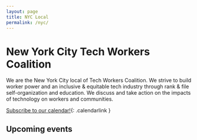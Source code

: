 ```yaml
---
layout: page
title: NYC Local 
permalink: /nyc/
---
```


# New York City Tech Workers Coalition

We are the New York City local of Tech Workers Coalition. We strive to build worker power and an inclusive & equitable tech industry through rank & file self-organization and education. We discuss and take action on the impacts of technology on workers and communities.

[Subscribe to our calendar!](https://calendar.google.com/calendar?cid=dGVjaHdvcmtlcnNjb2FsaXRpb25ueWNAZ21haWwuY29t){: .calendarlink }

## Upcoming events

<div id='calendar-container'></div>

<script src="https://cdnjs.cloudflare.com/ajax/libs/moment.js/2.24.0/moment.min.js"></script>
<script>
  const calendarUrl = 'https://www.googleapis.com/calendar/v3/calendars/techworkerscoalitionnyc@gmail.com/events?key=AIzaSyBRDQsqmAWq_yKeYOJt3rE58IYsfCLalMU';

  const calendarContainer = document.getElementById('calendar-container');

  const showCalendarEvents = json => {
    const events = json
      .items
      .sort((a,b) => new Date(a.start.dateTime) - new Date(b.start.dateTime))

    for (const event of events) {
      const eventDiv = document.createElement('div');
      const start = moment(event.start.dateTime).format('LLLL')

      const eventMarkup = `
        <h3>${event.summary}</h3>
        <h3><a href='${event.htmlLink}'>${start}</a></h3>
        <div>${event.location}</div>
      `;

      eventDiv.innerHTML = eventMarkup;
      calendarContainer.appendChild(eventDiv);

      calendarContainer.appendChild(eventLocation);
    }
  }

  fetch(calendarUrl)
  .then(function(res) {
    return res.json()
  })
  .then(function(res) {
    showCalendarEvents(res);
  });


</script>

